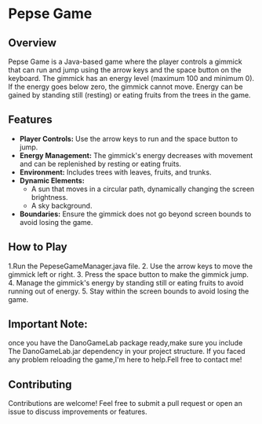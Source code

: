 # Pepse Game
## Overview
Pepse Game is a Java-based game where the player controls a gimmick that can run and jump using the arrow keys and the space button on the keyboard. The gimmick has an energy level (maximum 100 and minimum 0). If the energy goes below zero, the gimmick cannot move. Energy can be gained by standing still (resting) or eating fruits from the trees in the game.

## Features
- **Player Controls:** Use the arrow keys to run and the space button to jump.
- **Energy Management:** The gimmick's energy decreases with movement and can be replenished by resting or eating fruits.
- **Environment:** Includes trees with leaves, fruits, and trunks.
- **Dynamic Elements:** 
  - A sun that moves in a circular path, dynamically changing the screen brightness.
  - A sky background.
- **Boundaries:** Ensure the gimmick does not go beyond screen bounds to avoid losing the game.

## How to Play
1.Run the PepeseGameManager.java file.
2. Use the arrow keys to move the gimmick left or right.
3. Press the space button to make the gimmick jump.
4. Manage the gimmick's energy by standing still or eating fruits to avoid running out of energy.
5. Stay within the screen bounds to avoid losing the game.
## Important Note:
once you have the DanoGameLab package ready,make sure you include The DanoGameLab.jar dependency in your project structure.
If you faced any problem reloading the game,I'm here to help.Fell free to contact me!
## Contributing
Contributions are welcome! Feel free to submit a pull request or open an issue to discuss improvements or features.
